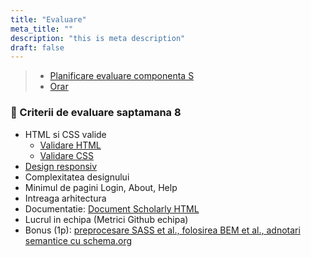 ```yaml
---
title: "Evaluare"
meta_title: ""
description: "this is meta description"
draft: false
---
```


> - <a href="https://docs.google.com/spreadsheets/d/10K-Jmxh-eGZPkHtUCezMRnD9GVO_aImYjE8DF5JxgRM/edit?gid=0#gid=0" target="_blank">Planificare evaluare componenta S  </a>
> - <a href="https://edu.info.uaic.ro/orar/participanti/orar_vladV.html" target="_blank"> Orar </a>

### 🎯 Criterii de evaluare saptamana 8
- HTML si CSS valide 
    -  <a href="https://validator.w3.org/#validate_by_input" target="_blank">Validare HTML</a>
    -  <a href="https://jigsaw.w3.org/css-validator/#validate_by_input" target="_blank">Validare CSS</a>
- <a href="/laboratoare/laborator-3" target="_blank"> Design responsiv </a>
- Complexitatea designului 
- Minimul de pagini  Login, About, Help 
- Intreaga arhitectura 
- Documentatie: <a href="https://w3c.github.io/scholarly-html/" target="_blank"> Document Scholarly HTML </a> 
- Lucrul in echipa (Metrici Github echipa) 
- Bonus (1p): <a href="/laboratoare/laborator-4" target="_blank">preprocesare SASS et al., folosirea BEM et al., adnotari semantice cu schema.org </a>